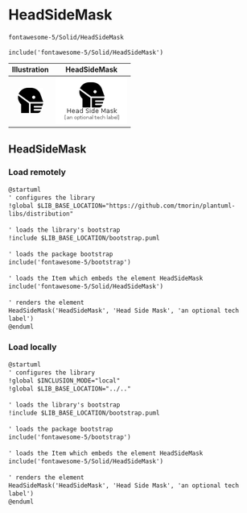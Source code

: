 # HeadSideMask


```text
fontawesome-5/Solid/HeadSideMask
```

```text
include('fontawesome-5/Solid/HeadSideMask')
```



| Illustration | HeadSideMask |
| :---: | :---: |
| ![illustration for Illustration](../../fontawesome-5/Solid/HeadSideMask.png) | ![illustration for HeadSideMask](../../fontawesome-5/Solid/HeadSideMask.Local.png) |




## HeadSideMask

### Load remotely
```plantuml
@startuml
' configures the library
!global $LIB_BASE_LOCATION="https://github.com/tmorin/plantuml-libs/distribution"

' loads the library's bootstrap
!include $LIB_BASE_LOCATION/bootstrap.puml

' loads the package bootstrap
include('fontawesome-5/bootstrap')

' loads the Item which embeds the element HeadSideMask
include('fontawesome-5/Solid/HeadSideMask')

' renders the element
HeadSideMask('HeadSideMask', 'Head Side Mask', 'an optional tech label')
@enduml
```

### Load locally
```plantuml
@startuml
' configures the library
!global $INCLUSION_MODE="local"
!global $LIB_BASE_LOCATION="../.."

' loads the library's bootstrap
!include $LIB_BASE_LOCATION/bootstrap.puml

' loads the package bootstrap
include('fontawesome-5/bootstrap')

' loads the Item which embeds the element HeadSideMask
include('fontawesome-5/Solid/HeadSideMask')

' renders the element
HeadSideMask('HeadSideMask', 'Head Side Mask', 'an optional tech label')
@enduml
```

